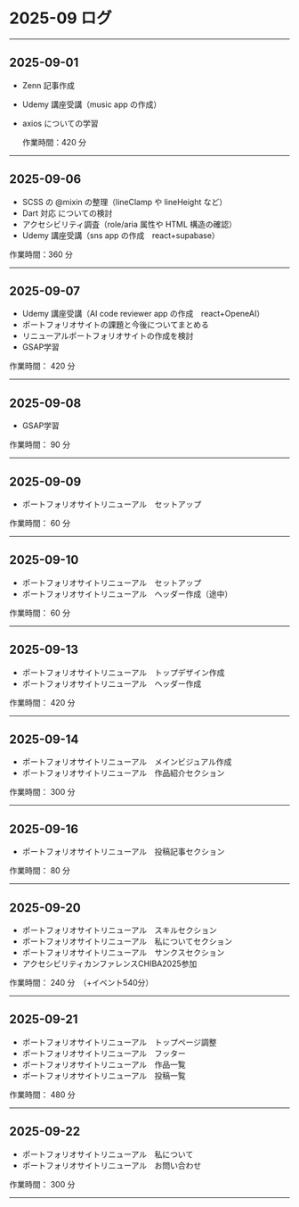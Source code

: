 # 2025-09 ログ

---

## 2025-09-01

- Zenn 記事作成
- Udemy 講座受講（music app の作成）
- axios についての学習

  作業時間：420 分

---

## 2025-09-06

- SCSS の @mixin の整理（lineClamp や lineHeight など）
- Dart 対応 についての検討
- アクセシビリティ調査（role/aria 属性や HTML 構造の確認）
- Udemy 講座受講（sns app の作成　react+supabase）

作業時間：360 分

---

## 2025-09-07

- Udemy 講座受講（AI code reviewer app の作成　react+OpeneAI）
- ポートフォリオサイトの課題と今後についてまとめる
- リニューアルポートフォリオサイトの作成を検討
- GSAP学習

作業時間： 420 分

---

## 2025-09-08

- GSAP学習

作業時間： 90 分

---

## 2025-09-09

- ポートフォリオサイトリニューアル　セットアップ

作業時間： 60 分

---

## 2025-09-10

- ポートフォリオサイトリニューアル　セットアップ
- ポートフォリオサイトリニューアル　ヘッダー作成（途中）

作業時間： 60 分

---

## 2025-09-13

- ポートフォリオサイトリニューアル　トップデザイン作成
- ポートフォリオサイトリニューアル　ヘッダー作成

作業時間： 420 分

---

## 2025-09-14

- ポートフォリオサイトリニューアル　メインビジュアル作成
- ポートフォリオサイトリニューアル　作品紹介セクション

作業時間： 300 分

---

## 2025-09-16

- ポートフォリオサイトリニューアル　投稿記事セクション


作業時間： 80 分

---

## 2025-09-20

- ポートフォリオサイトリニューアル　スキルセクション
- ポートフォリオサイトリニューアル　私についてセクション
- ポートフォリオサイトリニューアル　サンクスセクション
- アクセシビリティカンファレンスCHIBA2025参加

作業時間： 240 分　（+イベント540分）

---

## 2025-09-21

- ポートフォリオサイトリニューアル　トップページ調整
- ポートフォリオサイトリニューアル　フッター
- ポートフォリオサイトリニューアル　作品一覧
- ポートフォリオサイトリニューアル　投稿一覧

作業時間： 480 分

---

## 2025-09-22

- ポートフォリオサイトリニューアル　私について
- ポートフォリオサイトリニューアル　お問い合わせ

作業時間： 300 分

---